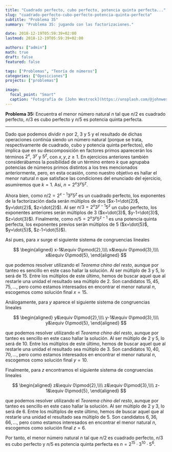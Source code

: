 ```yaml
---
title: "Cuadrado perfecto, cubo perfecto, potencia quinta perfecta..."
slug: "cuadrado-perfecto-cubo-perfecto-potencia-quinta-perfecta"
subtitle: "Problema 35"
summary: "Problema 35: jugando con las factorizaciones."

date: 2018-12-19T05:59:39+02:00
lastmod: 2018-12-19T05:59:39+02:00

authors: ["admin"]
math: true
draft: false
featured: false

tags: ["Problemas", "Teoría de números"]
categories: ["Oposiciones"]
projects: ["problemas"]

image:
  focal_point: "Smart"
  caption: "Fotografía de [John Westrock](https://unsplash.com/@johnwestrock), disponible en [Unsplash](https://unsplash.com/photos/FLdNfW3fshc)."
---
```


**Problema 35:** Encuentra el menor número natural $n$ tal que $n / 2$ es cuadrado perfecto, $n / 3$ es cubo perfecto y $n / 5$ es potencia quinta perfecta.

***

Dado que podemos dividir $n$ por $2$, $3$ y $5$ y el resultado de dichas operaciones continúa siendo un número natural (porque se trata, respectivamente de cuadrado, cubo y potencia quinta perfectos), ello implica que en su descomposición en factores primos aparecerán los términos $2^x$, $3^y$ y $5^z$, con $x, y, z\geq 1$. En ejercicios anteriores también considerábamos la posibilidad de un término entero $k$ que agrupaba potencias de números primos distintos a los tres mencionados anteriormente, pero, en esta ocasión, como nuestro objetivo es hallar el menor natural $n$ que satisface las condiciones del enunciado del ejercicio, asumiremos que $k=1$. Así, $n=2^x 3^y 5^z$.

Ahora bien, como $n / 2 = 2^{x-1} 3^y 5^z$ es un cuadrado perfecto, los exponentes de la factorización dada serán múltiplos de dos ($x-1=\dot{2}$, $y=\dot{2}$, $z=\dot{2}$). Al ser $n / 3 = 2^x 3^{y-1} 5^z$ un cubo perfecto, los exponentes anteriores serán múltiplos de $3$ ($x=\dot{3}$, $y-1=\dot{3}$, $z=\dot{3}$). Finalmente, como $n / 5 = 2^x 3^y 5^{z-1}$ es una potencia quinta perfecta, los exponentes previos serán múltiplos de $5$ ($x=\dot{5}$, $y=\dot{5}$, $z-1=\dot{5}$).

Así pues, para $x$ surge el siguiente sistema de congruencias lineales

$$
\begin{aligned}
x-1&\equiv 0\pmod{2},\\\\ x&\equiv 0\pmod{3},\\\\ x&\equiv 0\pmod{5},
\end{aligned}
$$

que podemos resolver utilizando el *Teorema chino del resto*, aunque por tanteo es sencillo en este caso hallar la solución. Al ser múltiplo de $3$ y $5$, lo será de $15$. Entre los múltiplos de este último, hemos de buscar aquel que al restarle una unidad el resultado sea múltiplo de $2$. Son candidatos $15,45,75,\ldots$, pero como estamos interesados en encontrar el menor natural $n$, escogemos como solución final $x=15$.

Análogamente, para $y$ aparece el siguiente sistema de congruencias lineales

$$
\begin{aligned}
y&\equiv 0\pmod{2},\\\\ y-1&\equiv 0\pmod{3},\\\\ y&\equiv 0\pmod{5},
\end{aligned}
$$

que podemos resolver utilizando el *Teorema chino del resto*, aunque por tanteo es sencillo en este caso hallar la solución. Al ser múltiplo de $2$ y $5$, lo será de $10$. Entre los múltiplos de este último, hemos de buscar aquel que al restarle una unidad el resultado sea múltiplo de $3$. Son candidatos $10,40,70,\ldots$, pero como estamos interesados en encontrar el menor natural $n$, escogemos como solución final $y=10$.

Finalmente, para $z$ encontramos el siguiente sistema de congruencias lineales

$$
\begin{aligned}
z&\equiv 0\pmod{2},\\\\ z&\equiv 0\pmod{3},\\\\ z-1&\equiv 0\pmod{5},
\end{aligned}
$$

que podemos resolver utilizando el *Teorema chino del resto*, aunque por tanteo es sencillo en este caso hallar la solución. Al ser múltiplo de $2$ y $3$, lo será de $6$. Entre los múltiplos de este último, hemos de buscar aquel que al restarle una unidad el resultado sea múltiplo de $5$. Son candidatos $6,36,66,\ldots$, pero como estamos interesados en encontrar el menor natural $n$, escogemos como solución final $z=6$.

Por tanto, el menor número natural $n$ tal que $n/2$ es cuadrado perfecto, $n/3$ es cubo perfecto y $n/5$ es potencia quinta perfecta es $n=2^{15} \cdot 3^{10} \cdot 5^6$.
